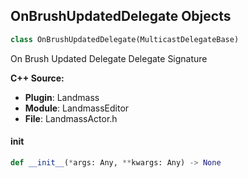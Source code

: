 ## OnBrushUpdatedDelegate Objects

```python
class OnBrushUpdatedDelegate(MulticastDelegateBase)
```

On Brush Updated Delegate  Delegate Signature

**C++ Source:**

- **Plugin**: Landmass
- **Module**: LandmassEditor
- **File**: LandmassActor.h

<a id="unreal.OnBrushUpdatedDelegate.__init__"></a>

#### __init__

```python
def __init__(*args: Any, **kwargs: Any) -> None
```

<a id="unreal.LiveLinkTickSignature"></a>
